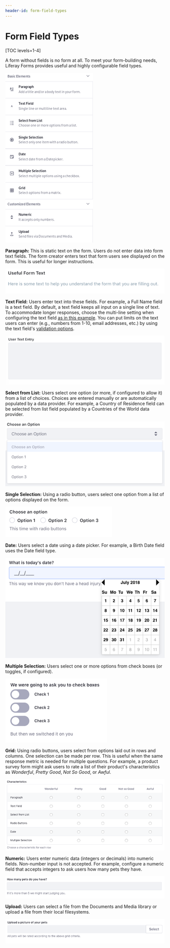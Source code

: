 ```yaml
---
header-id: form-field-types
---
```


# Form Field Types

[TOC levels=1-4]

A form without fields is no form at all. To meet your form-building needs,
Liferay Forms provides useful and highly configurable field types. 

![Figure 1: There are many useful out-of-the-box form field types.](../../images/forms-field-types.png)

**Paragraph:** This is static text on the form. Users do not enter data into 
form text fields. The form creator enters text that form users see displayed on 
the form. This is useful for longer instructions. 

![Figure 2: Use Paragraph fields to enter longer instructions on Form Pages.](../../images/forms-paragraph.png)

**Text Field:** Users enter text into these fields. For example, a Full Name 
field is a text field. By default, a text field keeps all input on a single line 
of text. To accommodate longer responses, choose the multi-line setting when 
configuring the text field 
[as in this example](/docs/7-1/user/-/knowledge_base/u/creating-and-managing-forms#building-a-form). 
You can put limits on the text users can enter (e.g., numbers from 1-10, email 
addresses, etc.) by using the text field's 
[validation options](/docs/7-1/user/-/knowledge_base/u/validating-text-and-numeric-fields). 

![Figure 3: Text fields can be single line or multi-line.](../../images/forms-multiline.png)

**Select from List:** Users select one option (or more, if configured to allow 
it) from a list of choices. Choices are entered manually or are automatically 
populated by a data provider. For example, a Country of Residence field can be 
selected from list field populated by a Countries of the World data provider. 

![Figure 4: Use a select from list field to let Users choose predefined options.](../../images/forms-select-list.png)

**Single Selection:** Using a radio button, users select one option from a list 
of options displayed on the form. 

![Figure 5: Single selection fields allow only one selection.](../../images/forms-single-selection.png)

**Date:** Users select a date using a date picker. For example, a Birth Date 
field uses the Date field type.

![Figure 6: Date fields show a date picker so Users enter a valid date.](../../images/forms-date.png)

**Multiple Selection:** Users select one or more options from check boxes (or 
toggles, if configured).

![Figure 7: A multiple selection field can use a toggle.](../../images/forms-switcher.png)

**Grid:** Using radio buttons, users select from options laid out in rows and 
columns. One selection can be made per row. This is useful when the same 
response metric is needed for multiple questions. For example, a product survey 
form might ask users to rate a list of their product's characteristics as 
*Wonderful*, *Pretty Good*, *Not So Good*, or *Awful*. 

![Figure 8: Grid fields use the same options (columns) for multiple categories (rows).](../../images/forms-grid.png)

**Numeric:** Users enter numeric data (integers or decimals) into numeric 
fields. Non-number input is not accepted. For example, configure a numeric field 
that accepts integers to ask users how many pets they have. 

![Figure 9: Numeric fields accept only numeric input.](../../images/forms-numeric.png)

**Upload:** Users can select a file from the Documents and Media library or 
upload a file from their local filesystems. 

![Figure 10: Upload fields let Users attach files to the form.](../../images/forms-upload.png)
